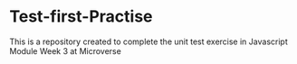 # Test-first-Practise
This is a repository created to complete the unit test exercise in Javascript Module Week 3 at Microverse
